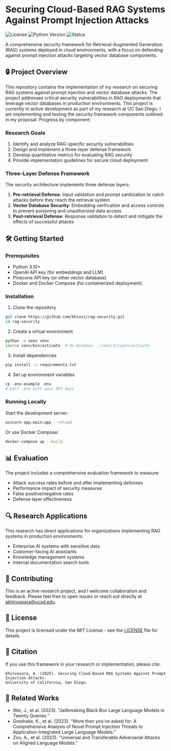 # Securing Cloud-Based RAG Systems Against Prompt Injection Attacks

![License](https://img.shields.io/badge/license-MIT-blue.svg)
![Python Version](https://img.shields.io/badge/python-3.10-green.svg)
![Status](https://img.shields.io/badge/status-research_in_progress-yellow.svg)

A comprehensive security framework for Retrieval-Augmented Generation (RAG) systems deployed in cloud environments, with a focus on defending against prompt injection attacks targeting vector database components.

## 🔒 Project Overview

This repository contains the implementation of my research on securing RAG systems against prompt injection and vector database attacks. The project addresses critical security vulnerabilities in RAG deployments that leverage vector databases in production environments. This project is currently in active development as part of my research at UC San Diego. I am implementing and testing the security framework components outlined in my proposal. Progress by component:

### Research Goals

1. Identify and analyze RAG-specific security vulnerabilities
2. Design and implement a three-layer defense framework
3. Develop quantitative metrics for evaluating RAG security
4. Provide implementation guidelines for secure cloud deployment

### Three-Layer Defense Framework

The security architecture implements three defense layers:

1. **Pre-retrieval Defense**: Input validation and prompt sanitization to catch attacks before they reach the retrieval system
2. **Vector Database Security**: Embedding verification and access controls to prevent poisoning and unauthorized data access
3. **Post-retrieval Defense**: Response validation to detect and mitigate the effects of successful attacks

## 🛠️ Getting Started

### Prerequisites

- Python 3.10+
- OpenAI API key (for embeddings and LLM)
- Pinecone API key (or other vector database)
- Docker and Docker Compose (for containerized deployment)

### Installation

1. Clone the repository
```bash
git clone https://github.com/khinvi/rag-security.git
cd rag-security
```

2. Create a virtual environment
```bash
python -m venv venv
source venv/bin/activate  # On Windows: .\venv\Scripts\activate
```

3. Install dependencies
```bash
pip install -r requirements.txt
```

4. Set up environment variables
```bash
cp .env.example .env
# Edit .env with your API keys
```

### Running Locally

Start the development server:
```bash
uvicorn app.main:app --reload
```

Or use Docker Compose:
```bash
docker-compose up --build
```

## 📊 Evaluation

The project includes a comprehensive evaluation framework to measure:

- Attack success rates before and after implementing defenses
- Performance impact of security measures
- False positive/negative rates
- Defense layer effectiveness

## 🔍 Research Applications

This research has direct applications for organizations implementing RAG systems in production environments:

- Enterprise AI systems with sensitive data
- Customer-facing AI assistants
- Knowledge management systems
- Internal documentation search tools

## 🤝 Contributing

This is an active research project, and I welcome collaboration and feedback. Please feel free to open issues or reach out directly at akhinvasara@ucsd.edu.

## 📄 License

This project is licensed under the MIT License - see the [LICENSE](LICENSE) file for details.

## 📝 Citation

If you use this framework in your research or implementation, please cite:

```
Khinvasara, A. (2025). Securing Cloud-Based RAG Systems Against Prompt Injection Attacks.
University of California, San Diego.
```

## 🔗 Related Works

- Wei, J., et al. (2023). "Jailbreaking Black Box Large Language Models in Twenty Queries."
- Greshake, K., et al. (2023). "More than you've asked for: A Comprehensive Analysis of Novel Prompt Injection Threats to Application-Integrated Large Language Models."
- Zou, A., et al. (2023). "Universal and Transferable Adversarial Attacks on Aligned Language Models."
